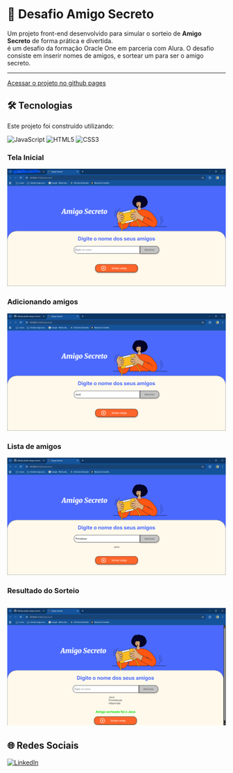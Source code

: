 # 🎁 Desafio Amigo Secreto

Um projeto front-end desenvolvido para simular o sorteio de **Amigo Secreto** de forma prática e divertida.  
é um desafio da formação Oracle One em parceria com Alura.
O desafio consiste em inserir nomes de amigos, e sortear um para ser o amigo secreto. 

---
[Acessar o projeto no github pages](https://chagasdeveloper.github.io/desafio-amigo-secreto/)


## 🛠 Tecnologias
Este projeto foi construído utilizando:

<p align="left">
  <img src="https://cdn.jsdelivr.net/gh/devicons/devicon/icons/javascript/javascript-original.svg" width="50" height="50" alt="JavaScript" />
  <img src="https://cdn.jsdelivr.net/gh/devicons/devicon/icons/html5/html5-original.svg" width="50" height="50" alt="HTML5" />
  <img src="https://cdn.jsdelivr.net/gh/devicons/devicon/icons/css3/css3-original.svg" width="50" height="50" alt="CSS3" />
</p>

### Tela Inicial
![Tela Inicial](./assets/tela_inicial.png)

### Adicionando amigos  
![Lista de Participantes](./assets/adicionando_amigos.png)

### Lista de amigos 
![Lista de Participantes](./assets/amigos_salvos.png)

### Resultado do Sorteio
![Resultado](./assets/amigo_sorteado.png)
---
## 🌐 Redes Sociais
<p align="left">
  <a href="https://www.linkedin.com/in/chagasdev" target="_blank">
    <img src="https://cdn.jsdelivr.net/gh/devicons/devicon/icons/linkedin/linkedin-original.svg" width="40" height="40" alt="LinkedIn"/>
  </a>
</p>

